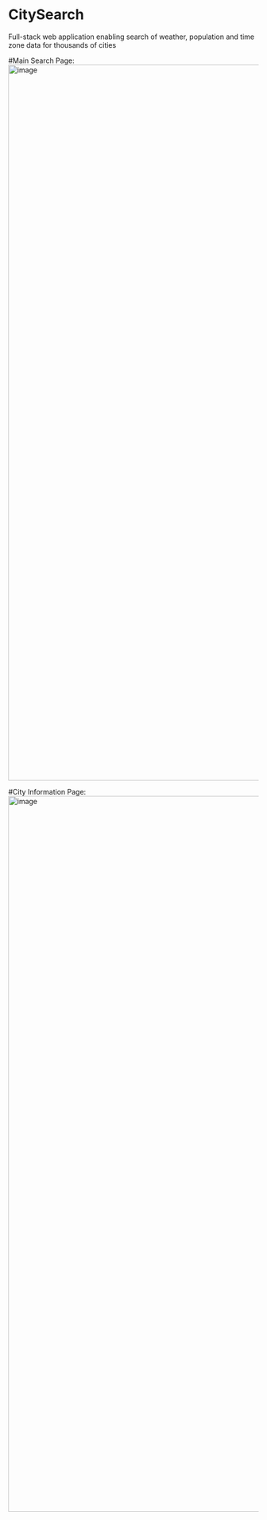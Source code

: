 # CitySearch
Full-stack web application enabling search of weather, population and time zone data for thousands of cities

#Main Search Page:
<img width="1440" alt="image" src="https://user-images.githubusercontent.com/40481691/129663037-6475549e-310d-4be5-b45b-dd4e70288d5c.png">

#City Information Page:
<img width="1440" alt="image" src="https://user-images.githubusercontent.com/40481691/129663107-cc302642-9ee2-414d-9f53-16c2a46fc2b5.png">




